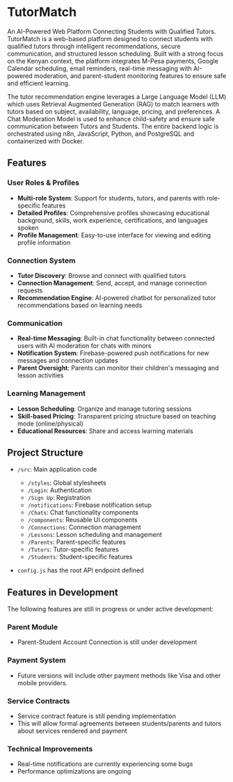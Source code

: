 # TutorMatch

An AI-Powered Web Platform Connecting Students with Qualified Tutors.
TutorMatch is a web-based platform designed to connect students with qualified tutors through intelligent recommendations, secure communication, and structured lesson scheduling. Built with a strong focus on the Kenyan context, the platform integrates M-Pesa payments, Google Calendar scheduling, email reminders, real-time messaging with AI-powered moderation, and parent-student monitoring features to ensure safe and efficient learning.

The tutor recommendation engine leverages a Large Language Model (LLM) which uses Retrieval Augmented Generation (RAG) to match learners with tutors based on subject, availability, language, pricing, and preferences. A Chat Moderation Model is used to enhance child-safety and ensure safe communication between Tutors and Students. The entire backend logic is orchestrated using n8n, JavaScript, Python, and PostgreSQL and containerized with Docker.

## Features

### User Roles & Profiles
- **Multi-role System**: Support for students, tutors, and parents with role-specific features
- **Detailed Profiles**: Comprehensive profiles showcasing educational background, skills, work experience, certifications, and languages spoken
- **Profile Management**: Easy-to-use interface for viewing and editing profile information

### Connection System
- **Tutor Discovery**: Browse and connect with qualified tutors
- **Connection Management**: Send, accept, and manage connection requests
- **Recommendation Engine**: AI-powered chatbot for personalized tutor recommendations based on learning needs

### Communication
- **Real-time Messaging**: Built-in chat functionality between connected users with AI moderation for chats with minors
- **Notification System**: Firebase-powered push notifications for new messages and connection updates
- **Parent Oversight**: Parents can monitor their children's messaging and lesson activities

### Learning Management
- **Lesson Scheduling**: Organize and manage tutoring sessions
- **Skill-based Pricing**: Transparent pricing structure based on teaching mode (online/physical)
- **Educational Resources**: Share and access learning materials


## Project Structure

- `/src`: Main application code
  - `/styles`: Global stylesheets
  - `/Login`: Authentication
  - `/Sign Up`: Registration
  - `/notifications`: Firebase notification setup
  - `/Chats`: Chat functionality components
  - `/components`: Reusable UI components
  - `/Connections`: Connection management
  - `/Lessons`: Lesson scheduling and management
  - `/Parents`: Parent-specific features
  - `/Tutors`: Tutor-specific features
  - `/Students`: Student-specific features

- `config.js` has the root API endpoint defined


## Features in Development

The following features are still in progress or under active development:

### Parent Module
- Parent-Student Account Connection is still under development

### Payment System
- Future versions will include other payment methods like Visa and other mobile providers.

### Service Contracts
- Service contract feature is still pending implementation
- This will allow formal agreements between students/parents and tutors about services rendered and payment 

### Technical Improvements
- Real-time notifications are currently experiencing some bugs
- Performance optimizations are ongoing

